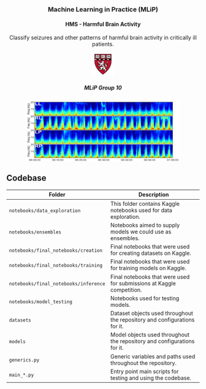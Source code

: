 
<a name="readme-top"></a>

<br />
<div align="center">


  <h3 align="center">Machine Learning in Practice (MLiP) </h3>
 


   <h4 align="center">HMS - Harmful Brain Activity</h4>

 <p>
Classify seizures and other patterns of harmful brain activity in critically ill patients.
</p>
  <a href="https://www.kaggle.com/competitions/hms-harmful-brain-activity-classification">
    <img src="images/thumbnail.jpg" alt="Logo" width="60" height="60">
  </a>
  <h5 align="center">
   MLiP Group 10
    <br />
  </h5>
    <a href="https://www.kaggle.com/competitions/hms-harmful-brain-activity-classification">
    <img src="images/header.png" alt="Logo" width="400" height="160">
  </a>
</div>

## Codebase

| Folder  | Description |
| ------------- | ------------- |
| `notebooks/data_exploration`  | This folder contains Kaggle notebooks used for data exploration.  |
| `notebooks/ensembles`  | Notebooks aimed to supply models we could use as ensembles.   |
| `notebooks/final_notebooks/creation`  |  Final notebooks that were used for creating datasets on Kaggle.  |
| `notebooks/final_notebooks/training`  |  Final notebooks that were used for training models on Kaggle.  |
| `notebooks/final_notebooks/inference`  |  Final notebooks that were used for submissions at Kaggle competition.   |
| `notebooks/model_testing`  | Notebooks used for testing models. |
| `datasets`  | Dataset objects used throughout the repository and configurations for it.  |
| `models`  | Model objects used throughout the repository and configurations for it.  |
| `generics.py`  | Generic variables and paths used throughout the repository.   |
| `main_*.py`  | Entry point main scripts for testing and using the codebase.   |
